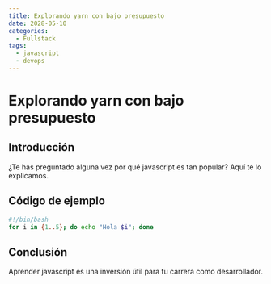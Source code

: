 ```yaml
---
title: Explorando yarn con bajo presupuesto
date: 2028-05-10
categories:
  - Fullstack
tags:
  - javascript
  - devops
---
```


# Explorando yarn con bajo presupuesto

## Introducción

¿Te has preguntado alguna vez por qué javascript es tan popular? Aquí te lo explicamos.

## Código de ejemplo

```bash
#!/bin/bash
for i in {1..5}; do echo "Hola $i"; done
```

## Conclusión

Aprender javascript es una inversión útil para tu carrera como desarrollador.